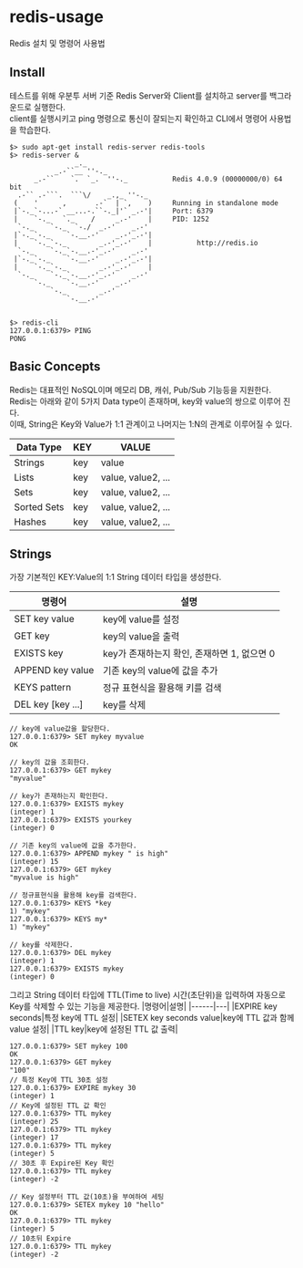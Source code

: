 # redis-usage
Redis 설치 및 명령어 사용법

## Install
테스트를 위해 우분투 서버 기준 Redis Server와 Client를 설치하고 server를 백그라운드로 실행한다.<br>
client를 실행시키고 ping 명령으로 통신이 잘되는지 확인하고 CLI에서 명령어 사용법을 학습한다.
```shell
$> sudo apt-get install redis-server redis-tools
$> redis-server &
                _._
           _.-``__ ''-._
      _.-``    `.  `_.  ''-._           Redis 4.0.9 (00000000/0) 64 bit
  .-`` .-```.  ```\/    _.,_ ''-._
 (    '      ,       .-`  | `,    )     Running in standalone mode
 |`-._`-...-` __...-.``-._|'` _.-'|     Port: 6379
 |    `-._   `._    /     _.-'    |     PID: 1252
  `-._    `-._  `-./  _.-'    _.-'
 |`-._`-._    `-.__.-'    _.-'_.-'|
 |    `-._`-._        _.-'_.-'    |           http://redis.io
  `-._    `-._`-.__.-'_.-'    _.-'
 |`-._`-._    `-.__.-'    _.-'_.-'|
 |    `-._`-._        _.-'_.-'    |
  `-._    `-._`-.__.-'_.-'    _.-'
      `-._    `-.__.-'    _.-'
          `-._        _.-'
              `-.__.-'


$> redis-cli
127.0.0.1:6379> PING
PONG

```

## Basic Concepts
Redis는 대표적인 NoSQL이며 메모리 DB, 캐쉬, Pub/Sub 기능등을 지원한다.<br>
Redis는 아래와 같이 5가지 Data type이 존재하며, key와 value의 쌍으로 이루어 진다.<br>
이때, String은 Key와 Value가 1:1 관계이고 나머지는 1:N의 관계로 이루어질 수 있다.<br>

|Data Type|KEY|VALUE|
|------|---|---|
|Strings|key|value|
|Lists|key|value, value2, ...|
|Sets|key|value, value2, ...|
|Sorted Sets|key|value, value2, ...|
|Hashes|key|value, value2, ...|



## Strings
가장 기본적인 KEY:Value의 1:1 String 데이터 타입을 생성한다.

|명령어|설명|
|------|---|
|SET key value|key에 value를 설정|
|GET key|key의 value을 출력|
|EXISTS key|key가 존재하는지 확인, 존재하면 1, 없으면 0|
|APPEND key value|기존 key의 value에 값을 추가|
|KEYS pattern|정규 표현식을 활용해 키를 검색|
|DEL key [key ...]|key를 삭제|

```
// key에 value값을 할당한다.
127.0.0.1:6379> SET mykey myvalue
OK

// key의 값을 조회한다.
127.0.0.1:6379> GET mykey
"myvalue"

// key가 존재하는지 확인한다.
127.0.0.1:6379> EXISTS mykey
(integer) 1
127.0.0.1:6379> EXISTS yourkey
(integer) 0

// 기존 key의 value에 값을 추가한다.
127.0.0.1:6379> APPEND mykey " is high"
(integer) 15
127.0.0.1:6379> GET mykey
"myvalue is high"

// 정규표현식을 활용해 key를 검색한다.
127.0.0.1:6379> KEYS *key
1) "mykey"
127.0.0.1:6379> KEYS my*
1) "mykey"

// key를 삭제한다.
127.0.0.1:6379> DEL mykey
(integer) 1
127.0.0.1:6379> EXISTS mykey
(integer) 0
```

그리고 String 데이터 타입에 TTL(Time to live) 시간(초단위)을 입력하여 자동으로 Key를 삭제할 수 있는 기능을 제공한다.
|명령어|설명|
|------|---|
|EXPIRE key seconds|특정 key에 TTL 설정|
|SETEX key seconds value|key에 TTL 값과 함께 value 설정|
|TTL key|key에 설정된 TTL 값 출력|
```
127.0.0.1:6379> SET mykey 100
OK
127.0.0.1:6379> GET mykey
"100"
// 특정 Key에 TTL 30초 설정
127.0.0.1:6379> EXPIRE mykey 30
(integer) 1
// Key에 설정된 TTL 값 확인
127.0.0.1:6379> TTL mykey
(integer) 25
127.0.0.1:6379> TTL mykey
(integer) 17
127.0.0.1:6379> TTL mykey
(integer) 5
// 30초 후 Expire된 Key 확인
127.0.0.1:6379> TTL mykey
(integer) -2
```
```
// Key 설정부터 TTL 값(10초)을 부여하여 세팅
127.0.0.1:6379> SETEX mykey 10 "hello"
OK
127.0.0.1:6379> TTL mykey
(integer) 5
// 10초뒤 Expire
127.0.0.1:6379> TTL mykey
(integer) -2
```



